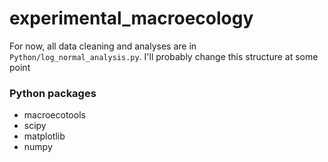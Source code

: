 # experimental_macroecology


For now, all data cleaning and analyses are in `Python/log_normal_analysis.py`. I'll probably change this structure at some point



### Python packages

- macroecotools 
- scipy
- matplotlib
- numpy